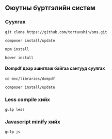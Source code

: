 ## Оюутны бүртгэлийн систем

### Суулгах

	git clone https://github.com/tortuvshin/sms.git

	composer install/update

	npm install 

	bower install

#### Dompdf дээр ашиглаж байгаа сангууд суулгах

	cd mvc/libraries/dompdf

	composer install/update

### Less compile хийх 

	gulp less

### Javascript minify хийх

	gulp js
